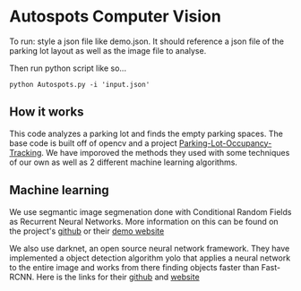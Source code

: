 # Autospots Computer Vision

To run: style a json file like demo.json. It should reference a json file of the parking lot layout as well as the image file to analyse. 

Then run python script like so...
```
python Autospots.py -i 'input.json'
```

## How it works

This code analyzes a parking lot and finds the empty parking spaces. The base code is built off of opencv and a project [Parking-Lot-Occupancy-Tracking](https://github.com/rugbyprof/Parking-Lot-Occupancy-Tracking). We have imporoved the methods they used with some techniques of our own as well as 2 different machine learning algorithms.

## Machine learning

We use segmantic image segmenation done with Conditional Random Fields as Recurrent Neural Networks. More information on this can be found on the project's [github](https://github.com/torrvision/crfasrnn) or their [demo website](http://crfasrnn.torr.vision)

We also use darknet, an open source neural network framework. They have implemented a object detection algorithm yolo that applies a neural network to the entire image and works from there finding objects faster than Fast-RCNN. Here is the links for their [github](https://github.com/pjreddie/darknet) and [website](https://pjreddie.com/darknet/)